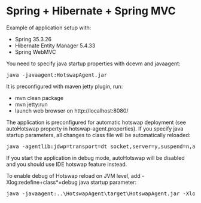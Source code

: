 Spring + Hibernate + Spring MVC
===============================

Example of application setup with:
* Spring 35.3.26
* Hibernate Entity Manager 5.4.33
* Spring WebMVC

You need to specify java startup properties with dcevm and javaagent:
<pre>java -javaagent:HotswapAgent.jar</pre>

It is preconfigured with maven jetty plugin, run:
* mvn clean package
* mvn jetty:run
* launch web browser on http://localhost:8080/

The application is preconfigured for automatic hotswap deployment (see autoHotswap property in hotswap-agent.properties).
If you specify java startup parameters, all changes to class file will be automatically reloaded:
 <pre>java -agentlib:jdwp=transport=dt_socket,server=y,suspend=n,address=8000</pre>
If you start the application in debug mode, autoHotswap will be disabled and you should use IDE hotswap feature instead.

To enable debug of Hotswap reload on JVM level, add -Xlog:redefine+class*=debug java startup parameter:
<pre>java -javaagent:..\HotswapAgent\target\HotswapAgent.jar -Xlog:redefine+class*=debug</pre>
